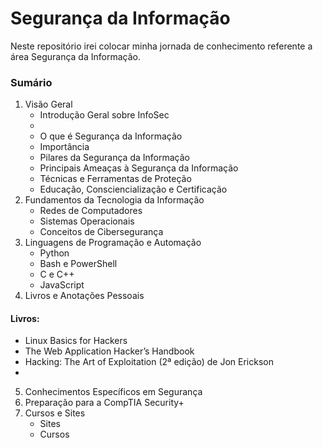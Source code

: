 # Segurança da Informação
 Neste repositório irei colocar minha jornada de conhecimento referente a área Segurança da Informação.

 ### Sumário
 1. Visão Geral
    - Introdução Geral sobre InfoSec
    - 
    - O que é Segurança da Informação
    - Importância
    - Pilares da Segurança da Informação
    - Principais Ameaças à Segurança da Informação
    - Técnicas e Ferramentas de Proteção
    - Educação, Consciencialização e Certificação
 2. Fundamentos da Tecnologia da Informação
    - Redes de Computadores
    - Sistemas Operacionais
    - Conceitos de Cibersegurança
 3. Linguagens de Programação e Automação
    - Python
    - Bash e PowerShell
    - C e C++
    - JavaScript
 4. Livros e Anotações Pessoais
  #### Livros:
  -   Linux Basics for Hackers
  -   The Web Application Hacker’s Handbook
  -   Hacking: The Art of Exploitation (2ª edição) de Jon Erickson
  -   
 5. Conhecimentos Específicos em Segurança
 6. Preparação para a CompTIA Security+
 7. Cursos e Sites
    - Sites
    - Cursos


